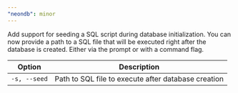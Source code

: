 ```yaml
---
"neondb": minor
---
```


Add support for seeding a SQL script during database initialization. You can now provide a path to a SQL file that will be executed right after the database is created. Either via the prompt or with a command flag.

| Option       | Description                                         |
| ------------ | --------------------------------------------------- |
| `-s, --seed` | Path to SQL file to execute after database creation |
